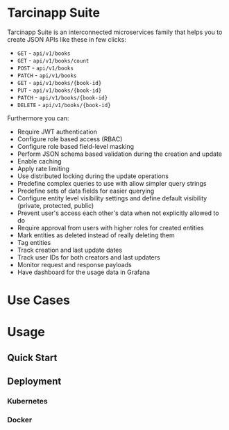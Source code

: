 # Tarcinapp Suite
Tarcinapp Suite is an interconnected microservices family that helps you to create JSON APIs like these in few clicks:  
* `GET` - `api/v1/books`
* `GET` - `api/v1/books/count`
* `POST` - `api/v1/books`
* `PATCH` - `api/v1/books`
* `GET` - `api/v1/books/{book-id}`
* `PUT` - `api/v1/books/{book-id}`
* `PATCH` - `api/v1/books/{book-id}`
* `DELETE` - `api/v1/books/{book-id}`
  
Furthermore you can:
* Require JWT authentication
* Configure role based access (RBAC)
* Configure role based field-level masking
* Perform JSON schema based validation during the creation and update
* Enable caching
* Apply rate limiting
* Use distributed locking during the update operations
* Predefine complex queries to use with allow simpler query strings
* Predefine sets of data fields for easier querying
* Configure entity level visibility settings and define default visibility (private, protected, public)
* Prevent user's access each other's data when not explicitly allowed to do
* Require approval from users with higher roles for created entities
* Mark entities as deleted instead of really deleting them
* Tag entities
* Track creation and last update dates
* Track user IDs for both creators and last updaters
* Monitor request and response payloads
* Have dashboard for the usage data in Grafana
# Use Cases
# Usage
## Quick Start
## Deployment 
### Kubernetes
### Docker
